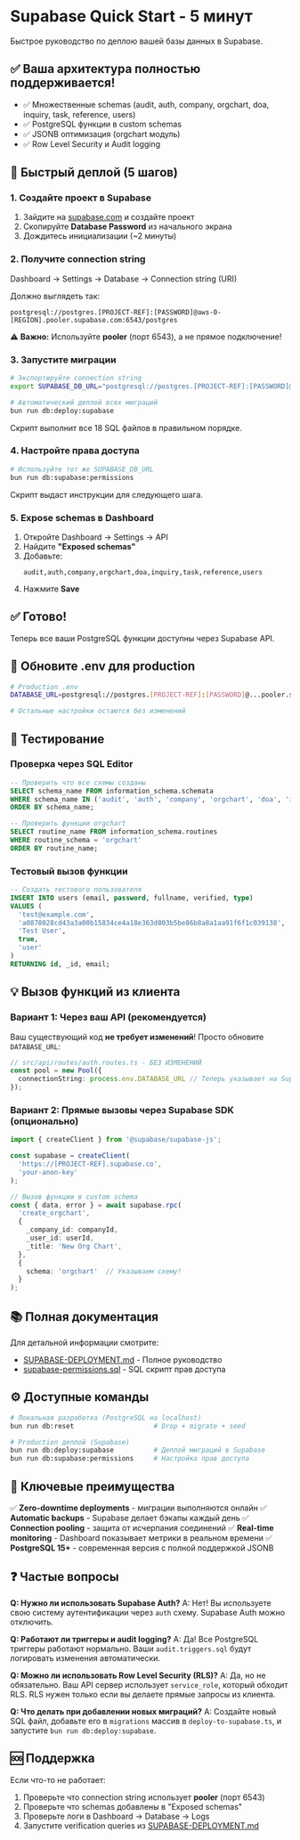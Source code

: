 # Supabase Quick Start - 5 минут

Быстрое руководство по деплою вашей базы данных в Supabase.

## ✅ Ваша архитектура полностью поддерживается!

- ✅ Множественные schemas (audit, auth, company, orgchart, doa, inquiry, task, reference, users)
- ✅ PostgreSQL функции в custom schemas
- ✅ JSONB оптимизация (orgchart модуль)
- ✅ Row Level Security и Audit logging

## 🚀 Быстрый деплой (5 шагов)

### 1. Создайте проект в Supabase

1. Зайдите на [supabase.com](https://supabase.com) и создайте проект
2. Скопируйте **Database Password** из начального экрана
3. Дождитесь инициализации (~2 минуты)

### 2. Получите connection string

Dashboard → Settings → Database → Connection string (URI)

Должно выглядеть так:
```
postgresql://postgres.[PROJECT-REF]:[PASSWORD]@aws-0-[REGION].pooler.supabase.com:6543/postgres
```

⚠️ **Важно:** Используйте **pooler** (порт 6543), а не прямое подключение!

### 3. Запустите миграции

```bash
# Экспортируйте connection string
export SUPABASE_DB_URL="postgresql://postgres.[PROJECT-REF]:[PASSWORD]@...pooler.supabase.com:6543/postgres"

# Автоматический деплой всех миграций
bun run db:deploy:supabase
```

Скрипт выполнит все 18 SQL файлов в правильном порядке.

### 4. Настройте права доступа

```bash
# Используйте тот же SUPABASE_DB_URL
bun run db:supabase:permissions
```

Скрипт выдаст инструкции для следующего шага.

### 5. Expose schemas в Dashboard

1. Откройте Dashboard → Settings → API
2. Найдите **"Exposed schemas"**
3. Добавьте:
   ```
   audit,auth,company,orgchart,doa,inquiry,task,reference,users
   ```
4. Нажмите **Save**

## ✅ Готово!

Теперь все ваши PostgreSQL функции доступны через Supabase API.

## 📝 Обновите .env для production

```bash
# Production .env
DATABASE_URL=postgresql://postgres.[PROJECT-REF]:[PASSWORD]@...pooler.supabase.com:6543/postgres

# Остальные настройки остаются без изменений
```

## 🧪 Тестирование

### Проверка через SQL Editor

```sql
-- Проверить что все схемы созданы
SELECT schema_name FROM information_schema.schemata
WHERE schema_name IN ('audit', 'auth', 'company', 'orgchart', 'doa', 'inquiry', 'task', 'reference', 'users')
ORDER BY schema_name;

-- Проверить функции orgchart
SELECT routine_name FROM information_schema.routines
WHERE routine_schema = 'orgchart'
ORDER BY routine_name;
```

### Тестовый вызов функции

```sql
-- Создать тестового пользователя
INSERT INTO users (email, password, fullname, verified, type)
VALUES (
  'test@example.com',
  'a0878028cd43a3a00b15834ce4a18e363d803b5be86b8a8a1aa91f6f1c039138',
  'Test User',
  true,
  'user'
)
RETURNING id, _id, email;
```

## 💡 Вызов функций из клиента

### Вариант 1: Через ваш API (рекомендуется)

Ваш существующий код **не требует изменений**! Просто обновите `DATABASE_URL`:

```typescript
// src/api/routes/auth.routes.ts - БЕЗ ИЗМЕНЕНИЙ
const pool = new Pool({
  connectionString: process.env.DATABASE_URL // Теперь указывает на Supabase
});
```

### Вариант 2: Прямые вызовы через Supabase SDK (опционально)

```typescript
import { createClient } from '@supabase/supabase-js';

const supabase = createClient(
  'https://[PROJECT-REF].supabase.co',
  'your-anon-key'
);

// Вызов функции в custom schema
const { data, error } = await supabase.rpc(
  'create_orgchart',
  {
    _company_id: companyId,
    _user_id: userId,
    _title: 'New Org Chart',
  },
  {
    schema: 'orgchart'  // Указываем схему!
  }
);
```

## 📚 Полная документация

Для детальной информации смотрите:
- [SUPABASE-DEPLOYMENT.md](src/api/db/SUPABASE-DEPLOYMENT.md) - Полное руководство
- [supabase-permissions.sql](src/api/db/supabase-permissions.sql) - SQL скрипт прав доступа

## ⚙️ Доступные команды

```bash
# Локальная разработка (PostgreSQL на localhost)
bun run db:reset                    # Drop + migrate + seed

# Production деплой (Supabase)
bun run db:deploy:supabase          # Деплой миграций в Supabase
bun run db:supabase:permissions     # Настройка прав доступа
```

## 🎯 Ключевые преимущества

✅ **Zero-downtime deployments** - миграции выполняются онлайн
✅ **Automatic backups** - Supabase делает бэкапы каждый день
✅ **Connection pooling** - защита от исчерпания соединений
✅ **Real-time monitoring** - Dashboard показывает метрики в реальном времени
✅ **PostgreSQL 15+** - современная версия с полной поддержкой JSONB

## ❓ Частые вопросы

**Q: Нужно ли использовать Supabase Auth?**
A: Нет! Вы используете свою систему аутентификации через `auth` схему. Supabase Auth можно отключить.

**Q: Работают ли триггеры и audit logging?**
A: Да! Все PostgreSQL триггеры работают нормально. Ваши `audit.triggers.sql` будут логировать изменения автоматически.

**Q: Можно ли использовать Row Level Security (RLS)?**
A: Да, но не обязательно. Ваш API сервер использует `service_role`, который обходит RLS. RLS нужен только если вы делаете прямые запросы из клиента.

**Q: Что делать при добавлении новых миграций?**
A: Создайте новый SQL файл, добавьте его в `migrations` массив в `deploy-to-supabase.ts`, и запустите `bun run db:deploy:supabase`.

## 🆘 Поддержка

Если что-то не работает:
1. Проверьте что connection string использует **pooler** (порт 6543)
2. Проверьте что schemas добавлены в "Exposed schemas"
3. Проверьте логи в Dashboard → Database → Logs
4. Запустите verification queries из [SUPABASE-DEPLOYMENT.md](src/api/db/SUPABASE-DEPLOYMENT.md#-тестирование)
